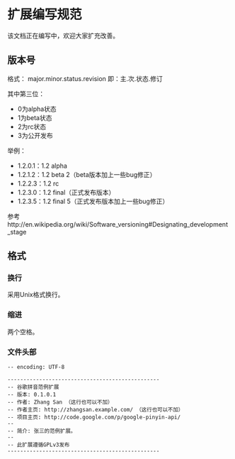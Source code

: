 # 扩展编写规范 #
该文档正在编写中，欢迎大家扩充改善。

## 版本号 ##
格式：
major.minor.status.revision
即：主.次.状态.修订

其中第三位：
  * 0为alpha状态
  * 1为beta状态
  * 2为rc状态
  * 3为公开发布

举例：
  * 1.2.0.1：1.2 alpha
  * 1.2.1.2：1.2 beta 2（beta版本加上一些bug修正）
  * 1.2.2.3：1.2 rc
  * 1.2.3.0：1.2 final（正式发布版本）
  * 1.2.3.5：1.2 final 5（正式发布版本加上一些bug修正）

参考http://en.wikipedia.org/wiki/Software_versioning#Designating_development_stage

## 格式 ##
### 换行 ###
采用Unix格式换行。

### 缩进 ###
两个空格。

### 文件头部 ###
```
-- encoding: UTF-8

------------------------------------------------
-- 谷歌拼音范例扩展
-- 版本: 0.1.0.1
-- 作者: Zhang San （这行也可以不加）
-- 作者主页: http://zhangsan.example.com/ （这行也可以不加）
-- 项目主页: http://code.google.com/p/google-pinyin-api/
--
-- 简介: 张三的范例扩展。
--
-- 此扩展遵循GPLv3发布
------------------------------------------------
```